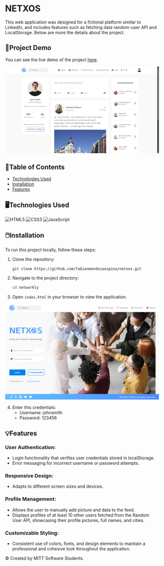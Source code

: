 # NETXOS

This web application was designed for a fictional platform similar to LinkedIn, and includes features such as fetching data random-user API and LocalStorage. Below are more the details about the project.

## 🔗Project Demo
You can see the live demo of the project [here](https://fabianmendozaospina.github.io/netxos/).

![](./assets/img/readme1.png)

## 📑Table of Contents
- [Technologies Used](#technologies-used)
- [Installation](#installation)
- [Features](#features)

## 🖥️Technologies Used
![HTML5](https://img.shields.io/badge/HTML-00A6E4?style=for-the-badge&logo=html5&logoColor=white)
![CSS3](https://img.shields.io/badge/CSS-0073E6?style=for-the-badge&logo=css3&logoColor=white)
![JavaScript](https://img.shields.io/badge/JavaScript-005D99?style=for-the-badge&logo=javascript&logoColor=white)

## 🖱️Installation
To run this project locally, follow these steps:
1. Clone the repository:
    ```sh
    git clone https://github.com/fabianmendozaospina/netxos.git
    ```
2. Navigate to the project directory:
    ```sh
    cd networkly
    ```
3. Open `index.html` in your browser to view the application.

![](./assets/img/readme2.png)

4. Enter this credentials:
    - Username: johnsmith
    - Password: 123456

## 💡Features

### User Authentication:
- Login functionality that verifies user credentials stored in localStorage.
- Error messaging for incorrect username or password attempts.

### Responsive Design:
- Adapts to different screen sizes and devices.

### Profile Management:
- Allows the user to manually add picture and data to the feed.
- Displays profiles of at least 10 other users fetched from the Random User API, showcasing their profile pictures, full names, and cities.

### Customizable Styling:
- Consistent use of colors, fonts, and design elements to maintain a professional and cohesive look throughout the application.

&copy; Created by MITT Software Students.